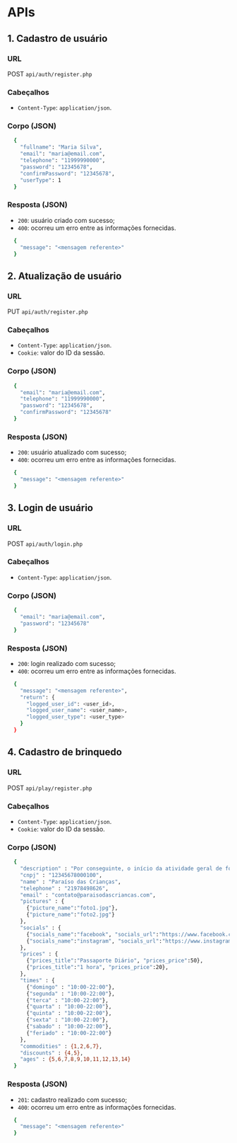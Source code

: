 # APIs

## 1. Cadastro de usuário

### URL

POST `api/auth/register.php`

### Cabeçalhos

- `Content-Type`: `application/json`.

### Corpo (JSON)

```bash
  {
    "fullname": "Maria Silva",
    "email": "maria@email.com",
    "telephone": "11999990000",
    "password": "12345678",
    "confirmPassword": "12345678",
    "userType": 1
  }
```

### Resposta (JSON)

- `200`: usuário criado com sucesso;
- `400`: ocorreu um erro entre as informações fornecidas.

```bash
  {
    "message": "<mensagem referente>"
  }
```

## 2. Atualização de usuário

### URL

PUT `api/auth/register.php`

### Cabeçalhos

- `Content-Type`: `application/json`.
- `Cookie`: valor do ID da sessão.

### Corpo (JSON)

```bash
  {
    "email": "maria@email.com",
    "telephone": "11999990000",
    "password": "12345678",
    "confirmPassword": "12345678"
  }
```

### Resposta (JSON)

- `200`: usuário atualizado com sucesso;
- `400`: ocorreu um erro entre as informações fornecidas.

```bash
  {
    "message": "<mensagem referente>"
  }
```

## 3. Login de usuário

### URL

POST `api/auth/login.php`

### Cabeçalhos

- `Content-Type`: `application/json`.

### Corpo (JSON)

```bash
  {
    "email": "maria@email.com",
    "password": "12345678"
  }
```

### Resposta (JSON)

- `200`: login realizado com sucesso;
- `400`: ocorreu um erro entre as informações fornecidas.

```bash
  {
    "message": "<mensagem referente>",
    "return": {
      "logged_user_id": <user_id>,
      "logged_user_name": <user_name>,
      "logged_user_type": <user_type>
    }
  }
```

## 4. Cadastro de brinquedo

### URL

POST `api/play/register.php`

### Cabeçalhos

- `Content-Type`: `application/json`.
- `Cookie`: valor do ID da sessão.

### Corpo (JSON)

```bash
  {
    "description" : "Por conseguinte, o início da atividade geral de formação de atitudes causa impacto indireto na reavaliação dos métodos utilizados na avaliação de resultados. Evidentemente, o comprometimento entre as equipes talvez venha a ressaltar a relatividade da gestão inovadora da qual fazemos parte",
    "cnpj" : "12345678000100",
    "name" : "Paraíso das Crianças",
    "telephone" : "21978498626",
    "email" : "contato@paraisodascriancas.com",
    "pictures" : {
      {"picture_name":"foto1.jpg"},
      {"picture_name":"foto2.jpg"}
    },
    "socials" : {
      {"socials_name":"facebook", "socials_url":"https://www.facebook.com/paraisodascriancas"},
      {"socials_name":"instagram", "socials_url":"https://www.instagram.com/paraisodascriancas"}
    },
    "prices" : {
      {"prices_title":"Passaporte Diário", "prices_price":50},
      {"prices_title":"1 hora", "prices_price":20},
    },
    "times" : {
      {"domingo" : "10:00-22:00"},
      {"segunda" : "10:00-22:00"},
      {"terca" : "10:00-22:00"},
      {"quarta" : "10:00-22:00"},
      {"quinta" : "10:00-22:00"},
      {"sexta" : "10:00-22:00"},
      {"sabado" : "10:00-22:00"},
      {"feriado" : "10:00-22:00"}
    },
    "commodities" : {1,2,6,7},
    "discounts" : {4,5},
    "ages" : {5,6,7,8,9,10,11,12,13,14}
  }
```

### Resposta (JSON)

- `201`: cadastro realizado com sucesso;
- `400`: ocorreu um erro entre as informações fornecidas.

```bash
  {
    "message": "<mensagem referente>"
  }
  
```
